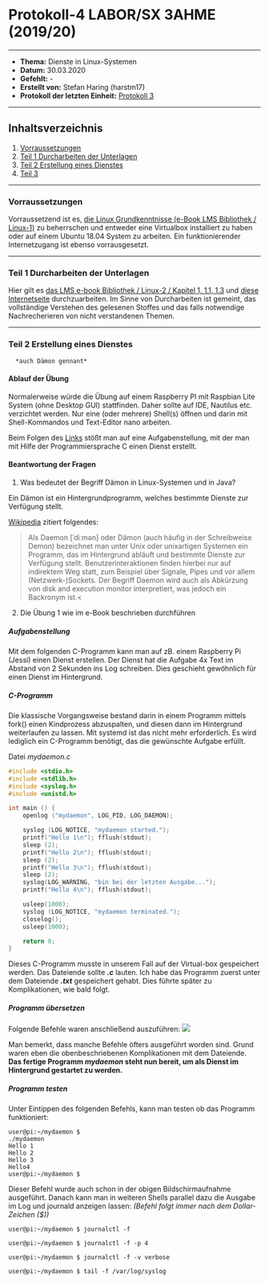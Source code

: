 # Protokoll-4 LABOR/SX 3AHME (2019/20)

---------------------------------------------------------------------------------------------

* **Thema:** Dienste in Linux-Systemen
* **Datum:** 30.03.2020
* **Gefehlt:** -
* **Erstellt von:** Stefan Haring (harstm17)
* **Protokoll der letzten Einheit:** [Protokoll 3](https://github.com/HTLMechatronics/m17-3ahme-la1-sx/edit/harstm17/protokolle/protokoll-3_harstm17_2020-03-23.md)

----------------------------------------------------------------------------------------------

## Inhaltsverzeichnis  

1. [Vorraussetzungen](#vorraussetzungen)
1. [Teil 1 Durcharbeiten der Unterlagen](#teil-1-durcharbeiten-der-unterlagen)
1. [Teil 2 Erstellung eines Dienstes](#teil-2-erstellung-eines-dienstes)
1. [Teil 3](#teil-3)

    
-------------------------------------------------------------------------------------------------------------------

### Vorraussetzungen

Vorraussetzend ist es, [die Linux Grundkenntnisse (e-Book LMS Bibliothek / Linux-1)](https://lms.at/mybib/MjM3NDc1ODU5/bibs/dotlrn_class_instance/xolrn__381036830.symlink/7BF1B31508DF3.symlink?resource_id=0-237477244-237484829-381037558-385942208&m=view#150874536) zu beherrschen und entweder eine Virtualbox installiert zu haben oder auf einem Ubuntu 18.04 System zu arbeiten. Ein funktionierender Internetzugang ist ebenso vorrausgesetzt.

-------------------------------------------------------------------------------------------------------------

### Teil 1 Durcharbeiten der Unterlagen

Hier gilt es [das LMS e-book Bibliothek / Linux-2 / Kapitel 1, 1.1, 1.3](https://lms.at/mybib/MjM3NDc1ODU5/bibs/dotlrn_class_instance/xolrn__381036830.symlink/9F2714A93B69A.symlink?resource_id=0-237477244-237484829-381037558-420357452&m=view#155470713) und [diese Internetseite](https://wiki.ubuntuusers.de/systemd/) durchzuarbeiten. Im Sinne von Durcharbeiten ist gemeint, das vollständige Verstehen des gelesenen Stoffes und das falls notwendige Nachrecherieren von nicht verstandenen Themen. 

-----------------------------------------------------------------------------------------------------------------

### Teil 2 Erstellung eines Dienstes
      *auch Dämon gennant*

#### Ablauf der Übung

Normalerweise würde die Übung auf einem Raspberry PI mit Raspbian Lite System (ohne Desktop GUI)
stattfinden. Daher sollte auf IDE, Nautilus etc. verzichtet werden. Nur eine (oder mehrere) Shell(s) öffnen
und darin mit Shell-Kommandos und Text-Editor nano arbeiten.

Beim Folgen des [Links](https://lms.at/mybib/MjM3NDc1ODU5/bibs/dotlrn_class_instance/xolrn__381036830.symlink/9F2714A93B69A.symlink?resource_id=0-237477244-237484829-381037558-420357452&m=view#155470740) stößt man auf eine Aufgabenstellung, mit der man mit Hilfe der Programmiersprache C einen Dienst erstellt.

#### Beantwortung der Fragen

1. Was bedeutet der Begriff Dämon in Linux-Systemen und in Java?

Ein Dämon ist ein Hintergrundprogramm, welches bestimmte Dienste zur Verfügung stellt.

[Wikipedia](https://de.wikipedia.org/wiki/Daemon) zitiert folgendes:
>Als Daemon [ˈdiːmən] oder Dämon (auch häufig in der Schreibweise Demon) bezeichnet man unter Unix oder unixartigen Systemen ein Programm, das im Hintergrund abläuft und bestimmte Dienste zur Verfügung stellt. Benutzerinteraktionen finden hierbei nur auf indirektem Weg statt, zum Beispiel über Signale, Pipes und vor allem (Netzwerk-)Sockets. Der Begriff Daemon wird auch als Abkürzung von disk and execution monitor interpretiert, was jedoch ein Backronym ist.<

2. Die Übung 1 wie im e-Book beschrieben durchführen

##### Aufgabenstellung

Mit dem folgenden C-Programm kann man auf zB. einem Raspberry Pi (Jessi) einen Dienst erstellen. Der Dienst hat die Aufgabe 4x Text im Abstand von 2 Sekunden ins Log schreiben. Dies geschieht gewöhnlich für einen Dienst im Hintergrund.

##### C-Programm

Die klassische Vorgangsweise bestand darin in einem Programm mittels fork() einen Kindprozess abzuspalten, und diesen dann im Hintergrund weiterlaufen zu lassen. Mit systemd ist das nicht mehr erforderlich. Es wird lediglich ein C-Programm benötigt, das die gewünschte Aufgabe erfüllt.

Datei *mydaemon.c*
```C
#include <stdio.h>
#include <stdlib.h>
#include <syslog.h>
#include <unistd.h>

int main () {
    openlog ("mydaemon", LOG_PID, LOG_DAEMON);

    syslog (LOG_NOTICE, "mydaemon started.");
    printf("Hello 1\n"); fflush(stdout);
    sleep (2);
    printf("Hello 2\n"); fflush(stdout);
    sleep (2);
    printf("Hello 3\n"); fflush(stdout);
    sleep (2);
    syslog(LOG_WARNING, "bin bei der letzten Ausgabe...");
    printf("Hello 4\n"); fflush(stdout);

    usleep(1000);
    syslog (LOG_NOTICE, "mydaemon terminated.");
    closelog();
    usleep(1000);

    return 0;
}
```
Dieses C-Programm musste in unserem Fall auf der Virtual-box gespeichert werden. Das Dateiende sollte ***.c*** lauten. Ich habe das Programm zuerst unter dem Dateiende ***.txt*** gespeichert gehabt. Dies führte später zu Komplikationen, wie bald folgt.

##### Programm übersetzen

Folgende Befehle waren anschließend auszuführen:
![](https://cdn.discordapp.com/attachments/692288920716705812/694187716388323358/shell1.PNG)

Man bemerkt, dass manche Befehle öfters ausgeführt worden sind. Grund waren eben die obenbeschriebenen Komplikationen mit dem Dateiende.
**Das fertige Programm *mydaemon* steht nun bereit, um als Dienst im Hintergrund gestartet zu werden.**

##### Programm testen

Unter Eintippen des folgenden Befehls, kann man testen ob das Programm funktioniert:
```
user@pi:~/mydaemon $                                                                ./mydaemon 
Hello 1
Hello 2
Hello 3
Hello4
user@pi:~/mydaemon $ 
```
Dieser Befehl wurde auch schon in der obigen Bildschirmaufnahme ausgeführt.
Danach kann man in weiteren Shells parallel dazu die Ausgabe im Log und journald anzeigen lassen:
*(Befehl folgt immer nach dem Dollar-Zeichen ($))*
```
user@pi:~/mydaemon $ journalctl -f
```
```
user@pi:~/mydaemon $ journalctl -f -p 4
```
```
user@pi:~/mydaemon $ journalctl -f -v verbose
```
```
user@pi:~/mydaemon $ tail -f /var/log/syslog
```
